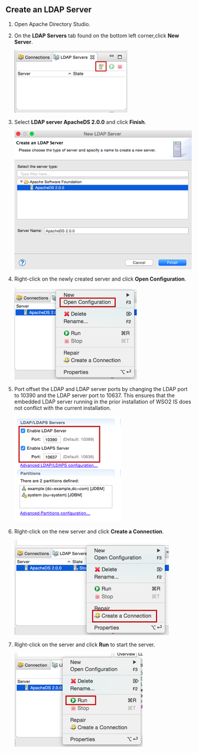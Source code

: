 ## Create an LDAP Server

1.  Open Apache Directory Studio.

2.  On the **LDAP Servers** tab found on the bottom left corner,click **New Server**.  

    ![new-server](../assets/img/fragments/new-server.png)

3.  Select **LDAP server ApacheDS 2.0.0** and click **Finish**.  

    ![select-ldap-server](../assets/img/fragments/select-ldap-server.png)

4.  Right-click on the newly created server and click **Open Configuration**.

    ![ldap-server-config](../assets/img/fragments/ldap-server-config.png)

5.  Port offset the LDAP and LDAP server ports by changing the LDAP port to 10390 and the LDAP server port to 10637. This ensures that the embedded LDAP server running in the prior installation of WSO2 IS does not conflict with the current installation.

    ![ldap-port-offset](../assets/img/fragments/ldap-port-offset.png)

6.  Right-click on the new server and click **Create a Connection**.  

    ![create-an-ldap-connection](../assets/img/fragments/create-ldap-connection.png)

7.  Right-click on the server and click **Run** to start the server.

    ![run-ldap-server](../assets/img/fragments/run-ldap-server.png) 